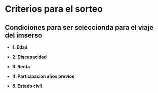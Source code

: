 # Criterios para el sorteo
## Condiciones para ser seleccionda para el viaje del imserso

- **1. Edad**

- **2. Discapacidad**

- **3. Renta**

- **4. Participacion años previos**

- **5. Estado civíl**


